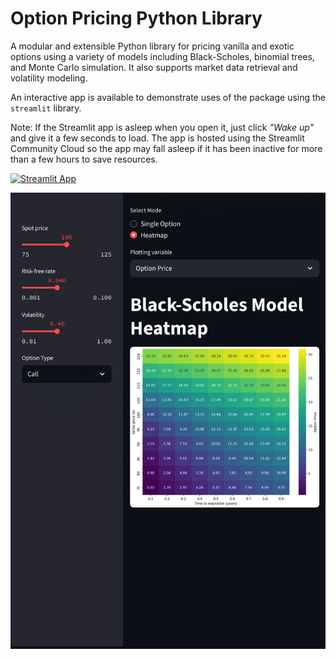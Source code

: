 # Option Pricing Python Library

A modular and extensible Python library for pricing vanilla and exotic options using a variety of models including Black-Scholes, binomial trees, and Monte Carlo simulation. It also supports market data retrieval and volatility modeling.

An interactive app is available to demonstrate uses of the package using the `streamlit` library.

Note: If the Streamlit app is asleep when you open it, just click *"Wake up"* and give it a few seconds to load. The app is hosted using the Streamlit Community Cloud so the app may fall asleep if it has been inactive for more than a few hours to save resources.

[![Streamlit App](https://img.shields.io/badge/Live-Demo-green)](https://cjramsey-option-pricing-python.streamlit.app)

[![App Screenshot](images/screenshot.png)](https://cjramsey-option-pricing-python.streamlit.app/)
